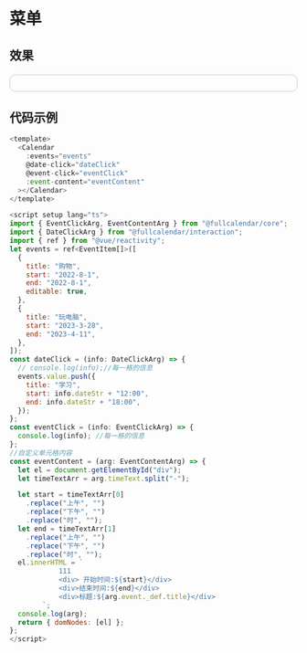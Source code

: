 # 菜单
## 效果
<div style="padding:1em; border:1px solid #ccc;border-radius:10px;margin-top:20px;">
    <xs-calendar
    :events="events"
    @date-click="dateClick"
    @event-click="eventClick"
    :event-content="eventContent"
  ></xs-calendar>
</div>

## 代码示例

```js
<template>
  <Calendar
    :events="events"
    @date-click="dateClick"
    @event-click="eventClick"
    :event-content="eventContent"
  ></Calendar>
</template>

<script setup lang="ts">
import { EventClickArg, EventContentArg } from "@fullcalendar/core";
import { DateClickArg } from "@fullcalendar/interaction";
import { ref } from "@vue/reactivity";
let events = ref<EventItem[]>([
  {
    title: "购物",
    start: "2022-8-1",
    end: "2022-8-1",
    editable: true,
  },
  {
    title: "玩电脑",
    start: "2023-3-28",
    end: "2023-4-11",
  },
]);
const dateClick = (info: DateClickArg) => {
  // console.log(info);//每一格的信息
  events.value.push({
    title: "学习",
    start: info.dateStr + "12:00",
    end: info.dateStr + "18:00",
  });
};
const eventClick = (info: EventClickArg) => {
  console.log(info); //每一格的信息
};
//自定义单元格内容
const eventContent = (arg: EventContentArg) => {
  let el = document.getElementById("div");
  let timeTextArr = arg.timeText.split("-");

  let start = timeTextArr[0]
    .replace("上午", "")
    .replace("下午", "")
    .replace("时", "");
  let end = timeTextArr[1]
    .replace("上午", "")
    .replace("下午", "")
    .replace("时", "");
  el.innerHTML = `
            111
            <div> 开始时间:${start}</div>
            <div>结束时间:${end}</div>
            <div>标题:${arg.event._def.title}</div>
        `;
  console.log(arg);
  return { domNodes: [el] };
};
</script>

```